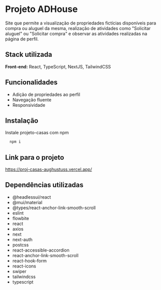 
# Projeto ADHouse

Site que permite a visualização de propriedades fictícias disponíveis para compra ou aluguel da mesma, realização de atividades como "Solicitar aluguel" ou "Solicitar compra" e observar as atividades realizadas na página de perfil. 




## Stack utilizada

**Front-end:** React, TypeScript, NextJS, TailwindCSS



## Funcionalidades

- Adição de propriedades ao perfil
- Navegação fluente
- Responsividade


## Instalação

Instale projeto-casas com npm

```bash
  npm i
```
    
## Link para o projeto 

https://proj-casas-aughustuss.vercel.app/


## Dependências utilizadas

- @headlessui/react
- @mui/material
- @types/react-anchor-link-smooth-scroll
- eslint
- flowbite
- react
- axios
- next
- next-auth
- postcss
- react-accessible-accordion
- react-anchor-link-smooth-scroll
- react-hook-form
- react-icons
- swiper
- tailwindcss
- typescript


